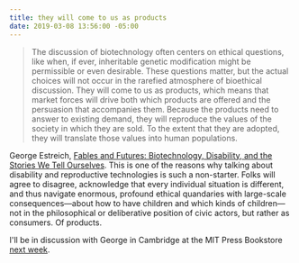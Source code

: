 ```yaml
---
title: they will come to us as products
date: 2019-03-08 13:56:00 -05:00
---
```


>The discussion of biotechnology often centers on ethical questions, like when, if ever, inheritable genetic modification might be permissible or even desirable. These questions matter, but the actual choices will not occur in the rarefied atmosphere of bioethical discussion. They will come to us as products, which means that market forces will drive both which products are offered and the persuasion that accompanies them. Because the products need to answer to existing demand, they will reproduce the values of the society in which they are sold. To the extent that they are adopted, they will translate those values into human populations.

George Estreich, [Fables and Futures: Biotechnology, Disability, and the Stories We Tell Ourselves](https://mitpress.mit.edu/books/fables-and-futures). This is one of the reasons why talking about disability and reproductive technologies is such a non-starter. Folks will agree to disagree, acknowledge that every individual situation is different, and thus navigate enormous, profound ethical quandaries with large-scale consequences—about how to have children and which kinds of children—not in the philosophical or deliberative position of civic actors, but rather as consumers. Of products.

I'll be in discussion with George in Cambridge at the MIT Press Bookstore [next week](http://mitpressbookstore.mit.edu/event/george-estreich-and-sara-hendren-fables-and-futures/).